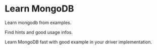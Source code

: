 # Learn MongoDB 

Learn mongodb from examples.

Find hints and good usage infos.

Learn MongoDB fast with good example in your driver implementation.


